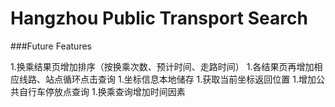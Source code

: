 Hangzhou Public Transport Search
============

###Future Features

1.换乘结果页增加排序（按换乘次数、预计时间、走路时间）
1.各结果页再增加相应线路、站点循环点击查询
1.坐标信息本地储存
1.获取当前坐标返回位置
1.增加公共自行车停放点查询
1.换乘查询增加时间因素

